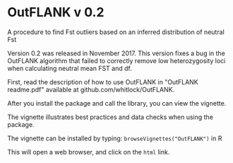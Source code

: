 OutFLANK v 0.2
========

A procedure to find Fst outliers based on an inferred distribution of neutral Fst

Version 0.2 was released in November 2017. This version fixes a bug in the OutFLANK algorithm that failed to correctly remove low heterozygosity loci when calculating neutral mean FST and df.

First, read the description of how to use OutFLANK in "OutFLANK readme.pdf" available at github.com/whitlock/OutFLANK.

After you install the package and call the library, you can view the vignette.

The vignette illustrates best practices and data checks when using the package.

The vignette can be installed by typing:
`browseVignettes("OutFLANK")` in R

This will open a web browser, and click on the `html` link.

